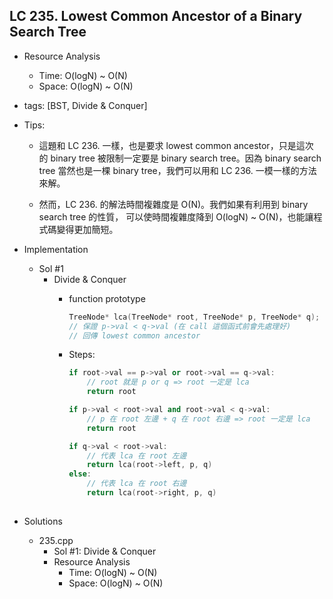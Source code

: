 ## LC 235. Lowest Common Ancestor of a Binary Search Tree
- Resource Analysis
    - Time: O(logN) ~ O(N)
    - Space: O(logN) ~ O(N)

- tags: [BST, Divide & Conquer]

- Tips: 
    - 這題和 LC 236. 一樣，也是要求 lowest common ancestor，只是這次
      的 binary tree 被限制一定要是 binary search tree。因為 binary search tree 
      當然也是一棵 binary tree，我們可以用和 LC 236. 一模一樣的方法來解。

    - 然而，LC 236. 的解法時間複雜度是 O(N)。我們如果有利用到 binary search tree 的性質，
      可以使時間複雜度降到 O(logN) ~ O(N)，也能讓程式碼變得更加簡短。

- Implementation
    - Sol #1 
        - Divide & Conquer
            - function prototype
                ```C++
                TreeNode* lca(TreeNode* root, TreeNode* p, TreeNode* q);
                // 保證 p->val < q->val (在 call 這個函式前會先處理好)
                // 回傳 lowest common ancestor
                ```

            - Steps:
                ```C++
                if root->val == p->val or root->val == q->val:
                    // root 就是 p or q => root 一定是 lca
                    return root

                if p->val < root->val and root->val < q->val:
                    // p 在 root 左邊 + q 在 root 右邊 => root 一定是 lca
                    return root
                
                if q->val < root->val:
                    // 代表 lca 在 root 左邊
                    return lca(root->left, p, q)
                else:
                    // 代表 lca 在 root 右邊
                    return lca(root->right, p, q)
                   
- Solutions
    - 235.cpp
        - Sol #1: Divide & Conquer
        - Resource Analysis
            - Time: O(logN) ~ O(N)
            - Space: O(logN) ~ O(N)
